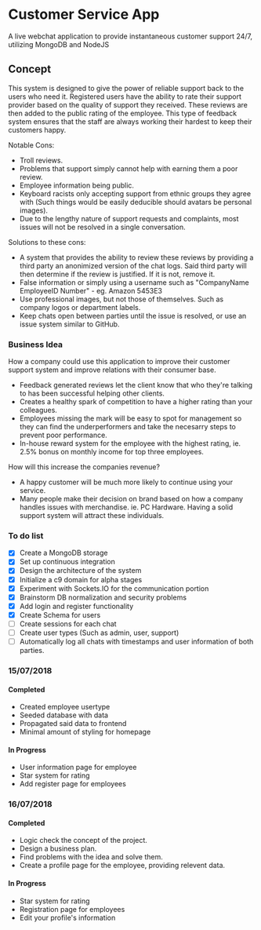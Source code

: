 # Customer Service App
A live webchat application to provide instantaneous customer support 24/7, utilizing MongoDB and NodeJS

## Concept

This system is designed to give the power of reliable support back to the users who need it. Registered users have the
ability to rate their support provider based on the quality of support they received. These reviews are then added to the public
rating of the employee. This type of feedback system ensures that the staff are always working their hardest to keep their customers happy.

Notable Cons:
- Troll reviews.
- Problems that support simply cannot help with earning them a poor review.
- Employee information being public.
- Keyboard racists only accepting support from ethnic groups they agree with (Such things would be easily deducible should avatars be personal images).
- Due to the lengthy nature of support requests and complaints, most issues will not be resolved in a single conversation.

Solutions to these cons:
- A system that provides the ability to review these reviews by providing a third party an anonimized version of
the chat logs. Said third party will then determine if the review is justified. If it is not, remove it.
- False information or simply using a username such as "CompanyName EmployeeID Number" - eg. Amazon 5453E3
- Use professional images, but not those of themselves. Such as company logos or department labels.
- Keep chats open between parties until the issue is resolved, or use an issue system similar to GitHub.

### Business Idea

How a company could use this application to improve their customer support system and improve relations with their consumer base.
- Feedback generated reviews let the client know that who they're talking to has been successful helping other clients.
- Creates a healthy spark of competition to have a higher rating than your colleagues.
- Employees missing the mark will be easy to spot for management so they can find the underperformers and take the 
necesarry steps to prevent poor performance.
- In-house reward system for the employee with the highest rating, ie. 2.5% bonus on monthly income for top three employees.

How will this increase the companies revenue? 
- A happy customer will be much more likely to continue using your service.
- Many people make their decision on brand based on how a company handles issues with merchandise. ie. PC Hardware.
Having a solid support system will attract these individuals.

### To do list
- [x] Create a MongoDB storage
- [x] Set up continuous integration
- [x] Design the architecture of the system
- [x] Initialize a c9 domain for alpha stages
- [x] Experiment with Sockets.IO for the communication portion
- [x] Brainstorm DB normalization and security problems
- [X] Add login and register functionality
- [X] Create Schema for users
- [ ] Create sessions for each chat
- [ ] Create user types (Such as admin, user, support)
- [ ] Automatically log all chats with timestamps and user information of both parties.

### 15/07/2018
#### Completed
- Created employee usertype
- Seeded database with data
- Propagated said data to frontend
- Minimal amount of styling for homepage
#### In Progress
- User information page for employee
- Star system for rating
- Add register page for employees

### 16/07/2018
#### Completed
- Logic check the concept of the project.
- Design a business plan.
- Find problems with the idea and solve them.
- Create a profile page for the employee, providing relevent data.
#### In Progress
- Star system for rating
- Registration page for employees
- Edit your profile's information